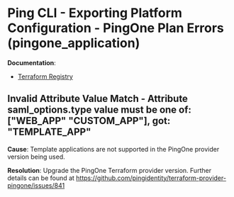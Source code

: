 # Ping CLI - Exporting Platform Configuration - PingOne Plan Errors (pingone_application)

**Documentation**:
- [Terraform Registry](https://registry.terraform.io/providers/pingidentity/pingone/latest/docs/resources/application#nestedatt--saml_options)

## Invalid Attribute Value Match - Attribute saml_options.type value must be one of: ["WEB_APP" "CUSTOM_APP"], got: "TEMPLATE_APP"

**Cause**: Template applications are not supported in the PingOne provider version being used.

**Resolution**: Upgrade the PingOne Terraform provider version.  Further details can be found at https://github.com/pingidentity/terraform-provider-pingone/issues/841

